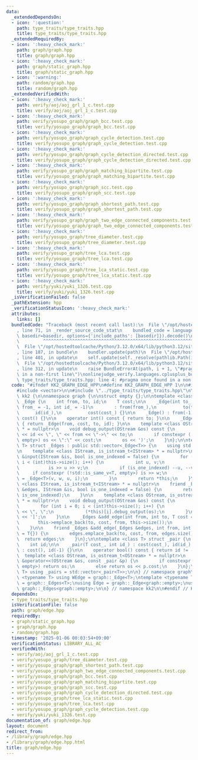 ```yaml
---
data:
  _extendedDependsOn:
  - icon: ':question:'
    path: type_traits/type_traits.hpp
    title: type_traits/type_traits.hpp
  _extendedRequiredBy:
  - icon: ':heavy_check_mark:'
    path: graph/graph.hpp
    title: graph/graph.hpp
  - icon: ':heavy_check_mark:'
    path: graph/static_graph.hpp
    title: graph/static_graph.hpp
  - icon: ':warning:'
    path: random/graph.hpp
    title: random/graph.hpp
  _extendedVerifiedWith:
  - icon: ':heavy_check_mark:'
    path: verify/aoj/aoj_grl_1_c.test.cpp
    title: verify/aoj/aoj_grl_1_c.test.cpp
  - icon: ':heavy_check_mark:'
    path: verify/yosupo_graph/graph_bcc.test.cpp
    title: verify/yosupo_graph/graph_bcc.test.cpp
  - icon: ':heavy_check_mark:'
    path: verify/yosupo_graph/graph_cycle_detection.test.cpp
    title: verify/yosupo_graph/graph_cycle_detection.test.cpp
  - icon: ':heavy_check_mark:'
    path: verify/yosupo_graph/graph_cycle_detection_directed.test.cpp
    title: verify/yosupo_graph/graph_cycle_detection_directed.test.cpp
  - icon: ':heavy_check_mark:'
    path: verify/yosupo_graph/graph_matching_bipartite.test.cpp
    title: verify/yosupo_graph/graph_matching_bipartite.test.cpp
  - icon: ':heavy_check_mark:'
    path: verify/yosupo_graph/graph_scc.test.cpp
    title: verify/yosupo_graph/graph_scc.test.cpp
  - icon: ':heavy_check_mark:'
    path: verify/yosupo_graph/graph_shortest_path.test.cpp
    title: verify/yosupo_graph/graph_shortest_path.test.cpp
  - icon: ':heavy_check_mark:'
    path: verify/yosupo_graph/graph_two_edge_connected_components.test.cpp
    title: verify/yosupo_graph/graph_two_edge_connected_components.test.cpp
  - icon: ':heavy_check_mark:'
    path: verify/yosupo_graph/tree_diameter.test.cpp
    title: verify/yosupo_graph/tree_diameter.test.cpp
  - icon: ':heavy_check_mark:'
    path: verify/yosupo_graph/tree_lca.test.cpp
    title: verify/yosupo_graph/tree_lca.test.cpp
  - icon: ':heavy_check_mark:'
    path: verify/yosupo_graph/tree_lca_static.test.cpp
    title: verify/yosupo_graph/tree_lca_static.test.cpp
  - icon: ':heavy_check_mark:'
    path: verify/yuki/yuki_1326.test.cpp
    title: verify/yuki/yuki_1326.test.cpp
  _isVerificationFailed: false
  _pathExtension: hpp
  _verificationStatusIcon: ':heavy_check_mark:'
  attributes:
    links: []
  bundledCode: "Traceback (most recent call last):\n  File \"/opt/hostedtoolcache/Python/3.12.0/x64/lib/python3.12/site-packages/onlinejudge_verify/documentation/build.py\"\
    , line 71, in _render_source_code_stat\n    bundled_code = language.bundle(stat.path,\
    \ basedir=basedir, options={'include_paths': [basedir]}).decode()\n          \
    \         ^^^^^^^^^^^^^^^^^^^^^^^^^^^^^^^^^^^^^^^^^^^^^^^^^^^^^^^^^^^^^^^^^^^^^^^^^^^^^^^^^\n\
    \  File \"/opt/hostedtoolcache/Python/3.12.0/x64/lib/python3.12/site-packages/onlinejudge_verify/languages/cplusplus.py\"\
    , line 187, in bundle\n    bundler.update(path)\n  File \"/opt/hostedtoolcache/Python/3.12.0/x64/lib/python3.12/site-packages/onlinejudge_verify/languages/cplusplus_bundle.py\"\
    , line 401, in update\n    self.update(self._resolve(pathlib.Path(included), included_from=path))\n\
    \  File \"/opt/hostedtoolcache/Python/3.12.0/x64/lib/python3.12/site-packages/onlinejudge_verify/languages/cplusplus_bundle.py\"\
    , line 312, in update\n    raise BundleErrorAt(path, i + 1, \"#pragma once found\
    \ in a non-first line\")\nonlinejudge_verify.languages.cplusplus_bundle.BundleErrorAt:\
    \ type_traits/type_traits.hpp: line 4: #pragma once found in a non-first line\n"
  code: "#ifndef KK2_GRAPH_EDGE_HPP\n#define KK2_GRAPH_EDGE_HPP 1\n\n#include <type_traits>\n\
    #include <vector>\n\n#include \"../type_traits/type_traits.hpp\"\n\nnamespace\
    \ kk2 {\n\nnamespace graph {\n\nstruct empty {};\n\ntemplate <class T> struct\
    \ _Edge {\n    int from, to, id;\n    T cost;\n\n    _Edge(int to_, T cost_, int\
    \ from_ = -1, int id_ = -1)\n        : from(from_),\n          to(to_),\n    \
    \      id(id_),\n          cost(cost_) {}\n\n    _Edge() : from(-1), to(-1), id(-1),\
    \ cost() {}\n\n    operator int() const { return to; }\n\n    _Edge rev() const\
    \ { return _Edge(from, cost, to, id); }\n\n    template <class OStream, is_ostream_t<OStream>\
    \ * = nullptr>\n    void debug_output(OStream &os) const {\n        os << '('\
    \ << id << \", \" << from << \"->\" << to;\n        if constexpr (!std::is_same_v<T,\
    \ empty>) os << \":\" << cost;\n        os << ')';\n    }\n};\n\ntemplate <class\
    \ T> struct _Edges : public std::vector<_Edge<T>> {\n    using std::vector<_Edge<T>>::vector;\n\
    \n    template <class IStream, is_istream_t<IStream> * = nullptr>\n    _Edges\
    \ &input(IStream &is, bool is_one_indexed = false) {\n        for (int i = 0;\
    \ i < (int)this->size(); i++) {\n            int u, v;\n            T w{};\n \
    \           is >> u >> v;\n            if (is_one_indexed) --u, --v;\n       \
    \     if constexpr (!std::is_same_v<T, empty>) is >> w;\n            (*this)[i]\
    \ = _Edge<T>(v, w, u, i);\n        }\n        return *this;\n    }\n\n    template\
    \ <class IStream, is_istream_t<IStream> * = nullptr>\n    friend _Edges &input(_Edges\
    \ &edges, IStream &is, bool is_one_indexed = false) {\n        return edges.input(is,\
    \ is_one_indexed);\n    }\n\n    template <class OStream, is_ostream_t<OStream>\
    \ * = nullptr>\n    void debug_output(OStream &os) const {\n        os << '[';\n\
    \        for (int i = 0; i < (int)this->size(); i++) {\n            if (i) os\
    \ << \", \";\n            (*this)[i].debug_output(os);\n        }\n        os\
    \ << ']';\n    }\n\n    _Edges &add_edge(int from, int to, T cost = T{}) {\n \
    \       this->emplace_back(to, cost, from, this->size());\n        return *this;\n\
    \    }\n\n    friend _Edges &add_edge(_Edges &edges, int from, int to, T cost\
    \ = T{}) {\n        edges.emplace_back(to, cost, from, edges.size());\n      \
    \  return edges;\n    }\n};\n\ntemplate <class T> struct _pair {\n    T cost;\n\
    \    int id;\n\n    _pair(T cost_, int id_) : cost(cost_), id(id_) {}\n\n    _pair()\
    \ : cost(), id(-1) {}\n\n    operator bool() const { return id != -1; }\n\n  \
    \  template <class OStream, is_ostream_t<OStream> * = nullptr>\n    friend OStream\
    \ &operator<<(OStream &os, const _pair &p) {\n        if constexpr (std::is_same_v<T,\
    \ empty>) return os;\n        else return os << p.cost;\n    }\n};\ntemplate <class\
    \ T> using _pairs = std::vector<_pair<T>>;\n\n} // namespace graph\n\ntemplate\
    \ <typename T> using WEdge = graph::_Edge<T>;\ntemplate <typename T> using WEdges\
    \ = graph::_Edges<T>;\nusing Edge = graph::_Edge<graph::empty>;\nusing Edges =\
    \ graph::_Edges<graph::empty>;\n\n} // namespace kk2\n\n#endif // KK2_GRAPH_EDGE_HPP\n"
  dependsOn:
  - type_traits/type_traits.hpp
  isVerificationFile: false
  path: graph/edge.hpp
  requiredBy:
  - graph/static_graph.hpp
  - graph/graph.hpp
  - random/graph.hpp
  timestamp: '2025-01-06 00:03:54+09:00'
  verificationStatus: LIBRARY_ALL_AC
  verifiedWith:
  - verify/aoj/aoj_grl_1_c.test.cpp
  - verify/yosupo_graph/tree_diameter.test.cpp
  - verify/yosupo_graph/graph_shortest_path.test.cpp
  - verify/yosupo_graph/graph_two_edge_connected_components.test.cpp
  - verify/yosupo_graph/graph_bcc.test.cpp
  - verify/yosupo_graph/graph_matching_bipartite.test.cpp
  - verify/yosupo_graph/graph_scc.test.cpp
  - verify/yosupo_graph/graph_cycle_detection_directed.test.cpp
  - verify/yosupo_graph/tree_lca_static.test.cpp
  - verify/yosupo_graph/tree_lca.test.cpp
  - verify/yosupo_graph/graph_cycle_detection.test.cpp
  - verify/yuki/yuki_1326.test.cpp
documentation_of: graph/edge.hpp
layout: document
redirect_from:
- /library/graph/edge.hpp
- /library/graph/edge.hpp.html
title: graph/edge.hpp
---
```

